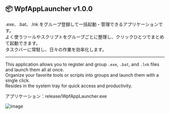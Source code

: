 ## 📦 WpfAppLauncher v1.0.0

.exe、.bat、.lnk をグループ登録して一括起動・管理できるアプリケーションです。  
よく使うツールやスクリプトをグループごとに整理し、クリックひとつでまとめて起動できます。  
タスクバーに常駐し、日々の作業を効率化します。

---

This application allows you to register and group `.exe`, `.bat`, and `.lnk` files  
and launch them all at once.  
Organize your favorite tools or scripts into groups and launch them with a single click.  
Resides in the system tray for quick access and productivity.


アプリケーション：release/WpfAppLauncher.exe

![image](https://github.com/user-attachments/assets/ef17a57c-c0fa-425a-a8a9-3ffa9320eea2)
